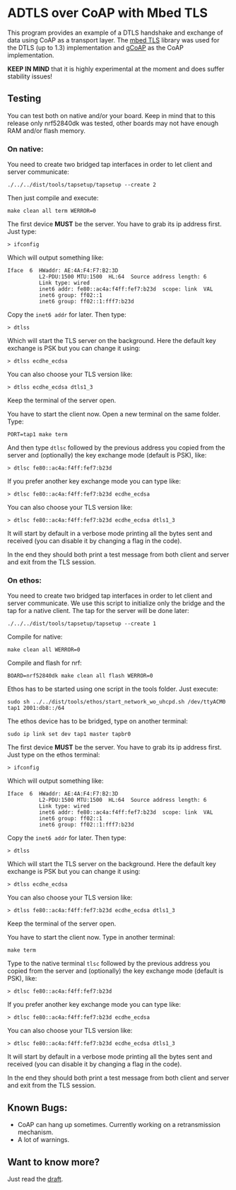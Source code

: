 # ADTLS over CoAP with Mbed TLS

This program provides an example of a DTLS handshake and exchange of data using CoAP as a transport layer.
The [mbed TLS](https://github.com/ARMmbed/mbedtls) library was used for the DTLS (up to 1.3) implementation and [gCoAP](https://riot-os.org/api/group__net__gcoap.html) as the CoAP implementation.

**KEEP IN MIND** that it is highly experimental at the moment and does suffer stability issues!

## Testing

You can test both on native and/or your board. Keep in mind that to this release only nrf52840dk was tested, other boards may not have enough RAM and/or flash memory.

### On native:

You need to create two bridged tap interfaces in order to let client and server communicate:

    ./../../dist/tools/tapsetup/tapsetup --create 2

Then just compile and execute:

    make clean all term WERROR=0

The first device **MUST** be the server. You have to grab its ip address first. Just type:

    > ifconfig
    
Which will output something like:

```
Iface  6  HWaddr: AE:4A:F4:F7:B2:3D 
          L2-PDU:1500 MTU:1500  HL:64  Source address length: 6
          Link type: wired
          inet6 addr: fe80::ac4a:f4ff:fef7:b23d  scope: link  VAL
          inet6 group: ff02::1
          inet6 group: ff02::1:fff7:b23d
```

Copy the `inet6 addr` for later. Then type:

    > dtlss
    
Which will start the TLS server on the background. Here the default key exchange is PSK but you can change it using:

    > dtlss ecdhe_ecdsa
    
You can also choose your TLS version like:

    > dtlss ecdhe_ecdsa dtls1_3

Keep the terminal of the server open.

You have to start the client now. Open a new terminal on the same folder. Type:

    PORT=tap1 make term
    
And then type `dtlsc` followed by the previous address you copied from the server and (optionally) the key exchange mode (default is PSK), like:

    > dtlsc fe80::ac4a:f4ff:fef7:b23d
    
If you prefer another key exchange mode you can type like:

    > dtlsc fe80::ac4a:f4ff:fef7:b23d ecdhe_ecdsa
    
You can also choose your TLS version like:

    > dtlsc fe80::ac4a:f4ff:fef7:b23d ecdhe_ecdsa dtls1_3
    
It will start by default in a verbose mode printing all the bytes sent and received (you can disable it by changing a flag in the code).

In the end they should both print a test message from both client and server and exit from the TLS session.

### On ethos:

You need to create two bridged tap interfaces in order to let client and server communicate. We use this script to initialize only the bridge and the tap for a native client. The tap for the server will be done later:

    ./../../dist/tools/tapsetup/tapsetup --create 1

Compile for native:

    make clean all WERROR=0
    
Compile and flash for nrf:

    BOARD=nrf52840dk make clean all flash WERROR=0
    
Ethos has to be started using one script in the tools folder. Just execute:

    sudo sh ../../dist/tools/ethos/start_network_wo_uhcpd.sh /dev/ttyACM0 tap1 2001:db8::/64

The ethos device has to be bridged, type on another terminal:

    sudo ip link set dev tap1 master tapbr0

The first device **MUST** be the server. You have to grab its ip address first. Just type on the ethos terminal:

    > ifconfig
    
Which will output something like:

```
Iface  6  HWaddr: AE:4A:F4:F7:B2:3D 
          L2-PDU:1500 MTU:1500  HL:64  Source address length: 6
          Link type: wired
          inet6 addr: fe80::ac4a:f4ff:fef7:b23d  scope: link  VAL
          inet6 group: ff02::1
          inet6 group: ff02::1:fff7:b23d
```

Copy the `inet6 addr` for later. Then type:

    > dtlss
    
Which will start the TLS server on the background. Here the default key exchange is PSK but you can change it using:

    > dtlss ecdhe_ecdsa
    
You can also choose your TLS version like:

    > dtlss fe80::ac4a:f4ff:fef7:b23d ecdhe_ecdsa dtls1_3

Keep the terminal of the server open.

You have to start the client now. Type in another terminal:

    make term

Type to the native terminal `tlsc` followed by the previous address you copied from the server and (optionally) the key exchange mode (default is PSK), like:

    > dtlsc fe80::ac4a:f4ff:fef7:b23d
    
If you prefer another key exchange mode you can type like:

    > dtlsc fe80::ac4a:f4ff:fef7:b23d ecdhe_ecdsa
    
You can also choose your TLS version like:

    > dtlsc fe80::ac4a:f4ff:fef7:b23d ecdhe_ecdsa dtls1_3
    
It will start by default in a verbose mode printing all the bytes sent and received (you can disable it by changing a flag in the code).

In the end they should both print a test message from both client and server and exit from the TLS session.

## Known Bugs:

- CoAP can hang up sometimes. Currently working on a retransmission mechanism.
- A lot of warnings.

## Want to know more?

Just read the [draft](https://tools.ietf.org/html/draft-friel-tls-atls-03).

